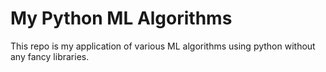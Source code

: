# My Python ML Algorithms
 This repo is my application of various ML algorithms using python without any fancy libraries.
